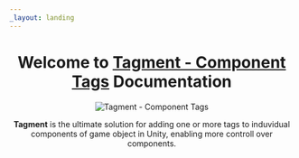 ```yaml
---
_layout: landing
---
```


<div align="center">

# Welcome to **[Tagment - Component Tags](https://prf.hn/l/q3xxVOB/)** Documentation

![Tagment - Component Tags](https://assetstorev1-prd-cdn.unity3d.com/key-image/7471fedf-d396-4fa7-87b7-13867364edc7.webp) 

<p>
    <strong>Tagment</strong> is the ultimate solution for adding one or more tags to induvidual components of game object in Unity, enabling more controll over components.
</p>

</div>
